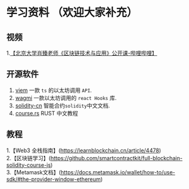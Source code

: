 # 学习资料 （欢迎大家补充）

## 视频

1.[【北京大学肖臻老师《区块链技术与应用》公开课-哔哩哔哩】](https://b23.tv/x3OH9x9)

## 开源软件

1. [viem](https://github.com/wevm/viem) 一款 `ts` 的以太坊调用 `API`.
2. [wagmi](https://github.com/wevm/wagmi) 一款以太坊调用的 `react Hooks` 库.
3. [solidity-cn](https://solidity-cn.readthedocs.io/zh/develop/introduction-to-smart-contracts.html) 智能合约`solidity`中文文档.
4. [course.rs](https://course.rs/about-book.html) RUST 中文教程

## 教程

1.【Web3 全栈指南】(<https://learnblockchain.cn/article/4478>)  
2.【区块链学习】(<https://github.com/smartcontractkit/full-blockchain-solidity-course-js>)  
3.【Metamask文档】(<https://docs.metamask.io/wallet/how-to/use-sdk/#the-provider-window-ethereum>)
